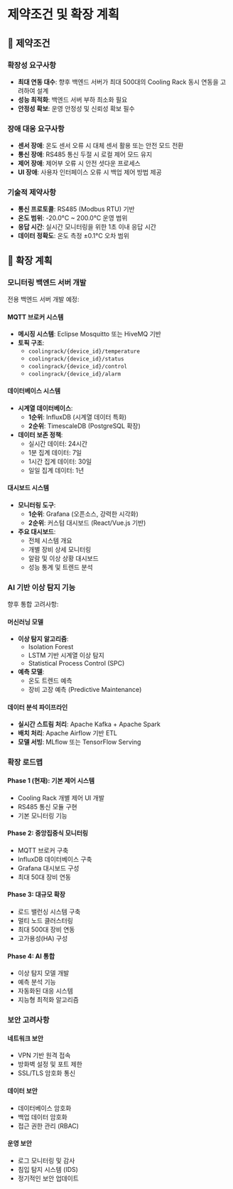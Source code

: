 # 제약조건 및 확장 계획

## 📌 제약조건

### 확장성 요구사항
- **최대 연동 대수**: 향후 백엔드 서버가 최대 500대의 Cooling Rack 동시 연동을 고려하여 설계
- **성능 최적화**: 백엔드 서버 부하 최소화 필요
- **안정성 확보**: 운영 안정성 및 신뢰성 확보 필수

### 장애 대응 요구사항
- **센서 장애**: 온도 센서 오류 시 대체 센서 활용 또는 안전 모드 전환
- **통신 장애**: RS485 통신 두절 시 로컬 제어 모드 유지
- **제어 장애**: 제어부 오류 시 안전 셧다운 프로세스
- **UI 장애**: 사용자 인터페이스 오류 시 백업 제어 방법 제공

### 기술적 제약사항
- **통신 프로토콜**: RS485 (Modbus RTU) 기반
- **온도 범위**: -20.0°C ~ 200.0°C 운영 범위
- **응답 시간**: 실시간 모니터링을 위한 1초 이내 응답 시간
- **데이터 정확도**: 온도 측정 ±0.1°C 오차 범위

## 📌 확장 계획

### 모니터링 백엔드 서버 개발
전용 백엔드 서버 개발 예정:

#### MQTT 브로커 시스템
- **메시징 시스템**: Eclipse Mosquitto 또는 HiveMQ 기반
- **토픽 구조**: 
  - `coolingrack/{device_id}/temperature`
  - `coolingrack/{device_id}/status`
  - `coolingrack/{device_id}/control`
  - `coolingrack/{device_id}/alarm`

#### 데이터베이스 시스템
- **시계열 데이터베이스**: 
  - **1순위**: InfluxDB (시계열 데이터 특화)
  - **2순위**: TimescaleDB (PostgreSQL 확장)
- **데이터 보존 정책**:
  - 실시간 데이터: 24시간
  - 1분 집계 데이터: 7일
  - 1시간 집계 데이터: 30일
  - 일일 집계 데이터: 1년

#### 대시보드 시스템
- **모니터링 도구**: 
  - **1순위**: Grafana (오픈소스, 강력한 시각화)
  - **2순위**: 커스텀 대시보드 (React/Vue.js 기반)
- **주요 대시보드**:
  - 전체 시스템 개요
  - 개별 장비 상세 모니터링
  - 알람 및 이상 상황 대시보드
  - 성능 통계 및 트렌드 분석

### AI 기반 이상 탐지 기능
향후 통합 고려사항:

#### 머신러닝 모델
- **이상 탐지 알고리즘**: 
  - Isolation Forest
  - LSTM 기반 시계열 이상 탐지
  - Statistical Process Control (SPC)
- **예측 모델**:
  - 온도 트렌드 예측
  - 장비 고장 예측 (Predictive Maintenance)

#### 데이터 분석 파이프라인
- **실시간 스트림 처리**: Apache Kafka + Apache Spark
- **배치 처리**: Apache Airflow 기반 ETL
- **모델 서빙**: MLflow 또는 TensorFlow Serving

### 확장 로드맵

#### Phase 1 (현재): 기본 제어 시스템
- Cooling Rack 개별 제어 UI 개발
- RS485 통신 모듈 구현
- 기본 모니터링 기능

#### Phase 2: 중앙집중식 모니터링
- MQTT 브로커 구축
- InfluxDB 데이터베이스 구축
- Grafana 대시보드 구성
- 최대 50대 장비 연동

#### Phase 3: 대규모 확장
- 로드 밸런싱 시스템 구축
- 멀티 노드 클러스터링
- 최대 500대 장비 연동
- 고가용성(HA) 구성

#### Phase 4: AI 통합
- 이상 탐지 모델 개발
- 예측 분석 기능
- 자동화된 대응 시스템
- 지능형 최적화 알고리즘

### 보안 고려사항

#### 네트워크 보안
- VPN 기반 원격 접속
- 방화벽 설정 및 포트 제한
- SSL/TLS 암호화 통신

#### 데이터 보안
- 데이터베이스 암호화
- 백업 데이터 암호화
- 접근 권한 관리 (RBAC)

#### 운영 보안
- 로그 모니터링 및 감사
- 침입 탐지 시스템 (IDS)
- 정기적인 보안 업데이트
